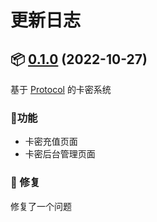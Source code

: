 # 更新日志

## 📦 [0.1.0](https://github.com/kuizuo/protocol/tree/card) (2022-10-27) 

基于 [Protocol](https://github.com/kuizuo/protocol) 的卡密系统

### 🚀功能

- 卡密充值页面
- 卡密后台管理页面

### 🐛 修复

修复了一个问题